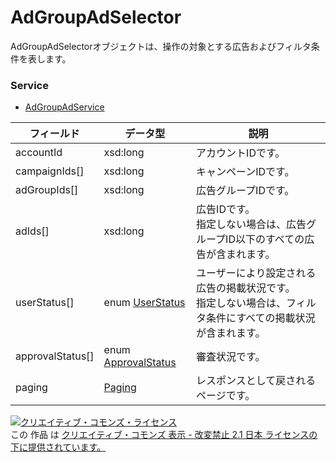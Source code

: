 # AdGroupAdSelector
AdGroupAdSelectorオブジェクトは、操作の対象とする広告およびフィルタ条件を表します。
### Service
+ [AdGroupAdService](../services/AdGroupAdService.md)

| フィールド | データ型 | 説明 | 
|---|---|---|
| accountId| xsd:long| アカウントIDです。 |
| campaignIds[]| xsd:long| キャンペーンIDです。 |
| adGroupIds[]| xsd:long| 広告グループIDです。 |
| adIds[]| xsd:long| 広告IDです。<br>指定しない場合は、広告グループID以下のすべての広告が含まれます。 |
| userStatus[]| enum <a href="../data/UserStatus.md">UserStatus</a>| ユーザーにより設定される広告の掲載状況です。<br>指定しない場合は、フィルタ条件にすべての掲載状況が含まれます。 |
| approvalStatus[]| enum <a href="../data/ApprovalStatus.md">ApprovalStatus</a>| 審査状況です。|
| paging| <a href="../data/Paging.md">Paging</a>| レスポンスとして戻されるページです。 |
<a rel="license" href="http://creativecommons.org/licenses/by-nd/2.1/jp/"><img alt="クリエイティブ・コモンズ・ライセンス" style="border-width:0" src="https://i.creativecommons.org/l/by-nd/2.1/jp/88x31.png" /></a><br />この 作品 は <a rel="license" href="http://creativecommons.org/licenses/by-nd/2.1/jp/">クリエイティブ・コモンズ 表示 - 改変禁止 2.1 日本 ライセンスの下に提供されています。</a>
